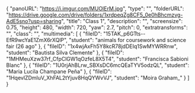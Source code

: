 {
      "panoURL": "https://i.imgur.com/MUOlErM.jpg",
      "type": "",
      "folderURL": "https://drive.google.com/drive/folders/1xrdpeqZg8CF5_0e0hBhcmzvg-AdE5sno?usp=sharing",
      "title": "Class 1",
      "description": "",
      "screensize": 0.75,
      "height": 480,
      "width": 720,
      "yaw": 2.7,
      "pitch": 0,
      "extratransforms": "",
      "class": "",
      "multimedia": [
         {
            "fileID": "15TAK_p6GTts--EfR9wcYaE1ZmX6rXQlP",
            "student": "animals for coursework and science fair (26 ago"
         },
         {
            "fileID": "1x4wjAxFh5Y8kcR78jdDEIq1SwMYWRRnw",
            "student": "Bautista Silva Clemente"
         },
         {
            "fileID": "1MHMeuXzw37rf_CfpClGW1qOzfeL8X5T4",
            "student": "Francisca Sabioni Blanc"
         },
         {
            "fileID": "1U0rjAhBLrw_SBXsDC6mcQEaTYV5odzQL",
            "student": "Maria Lucila Champane Peña"
         },
         {
            "fileID": "1HqevlZDmIuV_XhFAL2tYjuv8HqQYWvVJ",
            "student": "Moira Graham_"
         }
      ]
   }